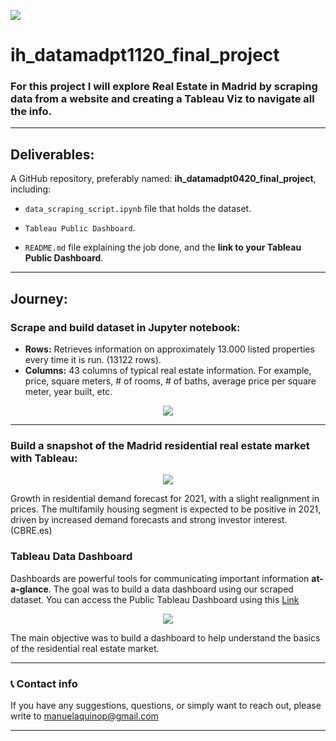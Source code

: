 
<p align="left"><img src="https://cdn-images-1.medium.com/max/184/1*2GDcaeYIx_bQAZLxWM4PsQ@2x.png"></p>

# ih_datamadpt1120_final_project


### For this project I will explore Real Estate in Madrid by scraping data from a website and creating a Tableau Viz to navigate all the info.

---
## **Deliverables:**

A GitHub repository, preferably named: __ih_datamadpt0420_final_project__, including:

- `data_scraping_script.ipynb` file that holds the dataset.

- `Tableau Public Dashboard`.

- `README.md` file explaining the job done, and the __link to your Tableau Public Dashboard__. 
---

## **Journey:**

### **Scrape and build dataset in Jupyter notebook:**

- __Rows:__ Retrieves information on approximately 13.000 listed properties every time it is run.  (13122 rows).
- __Columns:__ 43 columns of typical real estate information. For example, price, square meters, # of rooms, # of baths, average price per square meter, year built, etc.
  
<p align="center"><img src="https://miro.medium.com/max/658/1*kfOsUxggG5wDbDcxgC0Uwg.png"></p>



---

### __Build a snapshot of the Madrid residential real estate market with Tableau:__

<p align="center"><img src="https://images1.westend61.de/0001274867pw/panoramic-aerial-view-of-madrid-spain-AAEF05430.jpg"></p>

Growth in residential demand forecast for 2021, with a slight realignment in prices. The multifamily housing segment is expected to be positive in 2021, driven by increased demand forecasts and strong investor interest. (CBRE.es)



### **Tableau Data Dashboard**

Dashboards are powerful tools for communicating important information __at-a-glance__. The goal was to build a data dashboard using our scraped dataset.
You can access the Public Tableau Dashboard using this [Link](https://public.tableau.com/profile/manuel1108#!/vizhome/FP_DataViz_Real_Estate_Madrid_100pct_data_with_Coordinates/RealEstateMadrid)

<p align="center"><img src="https://upload.wikimedia.org/wikipedia/commons/4/4b/Tableau_Logo.png"></p>


The main objective was to build a dashboard to help understand the basics of the residential real estate market.

---


### :telephone_receiver: **Contact info**
If you have any suggestions, questions, or simply want to reach out, please write to manuelaquinop@gmail.com

---